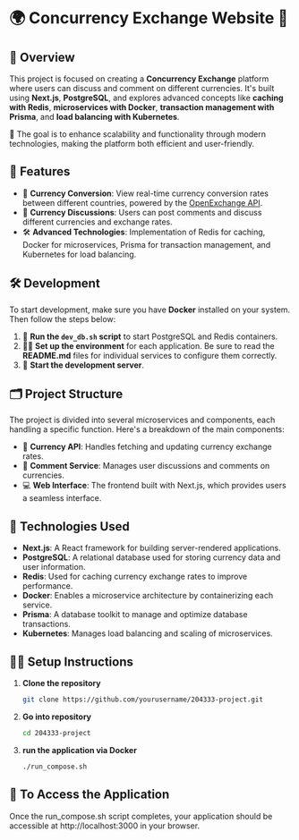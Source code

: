 # 🌍 Concurrency Exchange Website 💸

## 📜 Overview
This project is focused on creating a **Concurrency Exchange** platform where users can discuss and comment on different currencies. It's built using **Next.js**, **PostgreSQL**, and explores advanced concepts like **caching with Redis**, **microservices with Docker**, **transaction management with Prisma**, and **load balancing with Kubernetes**.

🚀 The goal is to enhance scalability and functionality through modern technologies, making the platform both efficient and user-friendly.

## 🔑 Features
- 🔄 **Currency Conversion**: View real-time currency conversion rates between different countries, powered by the [OpenExchange API](https://openexchangerates.org/).
- 💬 **Currency Discussions**: Users can post comments and discuss different currencies and exchange rates.
- 🛠️ **Advanced Technologies**: Implementation of Redis for caching, Docker for microservices, Prisma for transaction management, and Kubernetes for load balancing.

## 🛠️ Development
To start development, make sure you have **Docker** installed on your system. Then follow the steps below:

1. 🐳 **Run the `dev_db.sh` script** to start PostgreSQL and Redis containers.
2. 🧑‍💻 **Set up the environment** for each application. Be sure to read the **README.md** files for individual services to configure them correctly.
3. 🚀 **Start the development server**.

## 🗂️ Project Structure
The project is divided into several microservices and components, each handling a specific function. Here's a breakdown of the main components:

- 🏦 **Currency API**: Handles fetching and updating currency exchange rates.
- 💬 **Comment Service**: Manages user discussions and comments on currencies.
- 💻 **Web Interface**: The frontend built with Next.js, which provides users a seamless interface.

## 🚀 Technologies Used
- **Next.js**: A React framework for building server-rendered applications.
- **PostgreSQL**: A relational database used for storing currency data and user information.
- **Redis**: Used for caching currency exchange rates to improve performance.
- **Docker**: Enables a microservice architecture by containerizing each service.
- **Prisma**: A database toolkit to manage and optimize database transactions.
- **Kubernetes**: Manages load balancing and scaling of microservices.

## 🧑‍💻 Setup Instructions

1. **Clone the repository**
   ```bash
   git clone https://github.com/yourusername/204333-project.git
   ```
2. **Go into repository**
   ```bash
   cd 204333-project
   ```
4. **run the application via Docker**
   ```bash
   ./run_compose.sh
   ```
## 🚀 To Access the Application
Once the run_compose.sh script completes, your application should be accessible at http://localhost:3000 in your browser.
